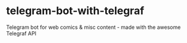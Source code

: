 # telegram-bot-with-telegraf
Telegram bot for web comics &amp; misc content - made with the awesome Telegraf API
